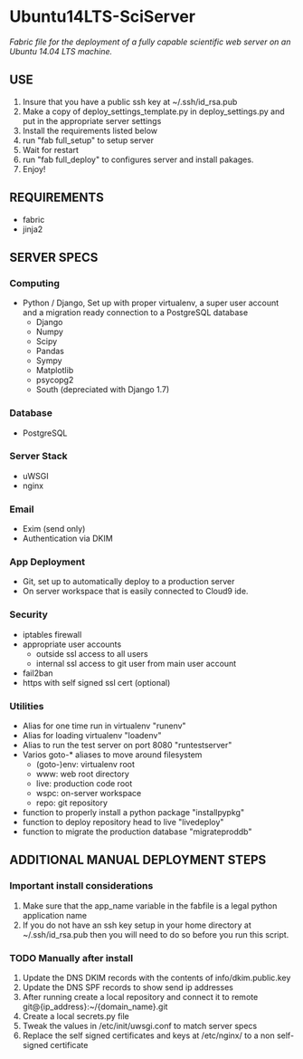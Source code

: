Ubuntu14LTS-SciServer
=====================

_Fabric file for the deployment of a fully capable scientific web server on an 
Ubuntu 14.04 LTS machine._

## USE
1. Insure that you have a public ssh key at ~/.ssh/id_rsa.pub
2. Make a copy of deploy\_settings\_template.py in deploy\_settings.py and put in the appropriate server settings
3. Install the requirements listed below
4. run "fab full_setup" to setup server
5. Wait for restart
6. run "fab full_deploy" to configures server and install pakages.
7. Enjoy!

## REQUIREMENTS
- fabric
- jinja2

## SERVER SPECS

### Computing
- Python / Django, Set up with proper virtualenv, a super
user account and a migration ready connection to a PostgreSQL database
    - Django
    - Numpy
    - Scipy
    - Pandas
    - Sympy
    - Matplotlib
    - psycopg2
    - South (depreciated with Django 1.7)
        
### Database
- PostgreSQL
    
### Server Stack
- uWSGI
- nginx
    
### Email
- Exim (send only)
- Authentication via DKIM
    
### App Deployment
- Git, set up to automatically deploy to a production server
- On server workspace that is easily connected to Cloud9 ide.
    
### Security
- iptables firewall
- appropriate user accounts
    - outside ssl access to all users
    - internal ssl access to git user from main user account
- fail2ban
- https with self signed ssl cert (optional)

### Utilities
- Alias for one time run in virtualenv "runenv"
- Alias for loading virtualenv "loadenv"
- Alias to run the test server on port 8080 "runtestserver"
- Varios goto-* aliases to move around filesystem
    - (goto-)env: virtualenv root
    - www: web root directory
    - live: production code root
    - wspc: on-server workspace
    - repo: git repository
- function to properly install a python package "installpypkg"
- function to deploy repository head to live "livedeploy"
- function to migrate the production database "migrateproddb"

## ADDITIONAL MANUAL DEPLOYMENT STEPS

### Important install considerations
1. Make sure that the app_name variable in the fabfile is a legal python
application name
2. If you do not have an ssh key setup in your home directory at
~/.ssh/id_rsa.pub then you will need to do so before you run this script.

### TODO Manually after install
1. Update the DNS DKIM records with the contents of info/dkim.public.key
2. Update the DNS SPF records to show send ip addresses
3. After running create a local repository and connect it to remote 
git@{ip\_address}:~/{domain\_name}.git
4. Create a local secrets.py file 
5. Tweak the values in /etc/init/uwsgi.conf to match server specs
6. Replace the self signed certificates and keys at /etc/nginx/ to a non self-signed 
certificate
